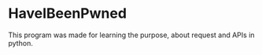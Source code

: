 # HaveIBeenPwned

This program was made for learning the purpose, about request and APIs in python.
